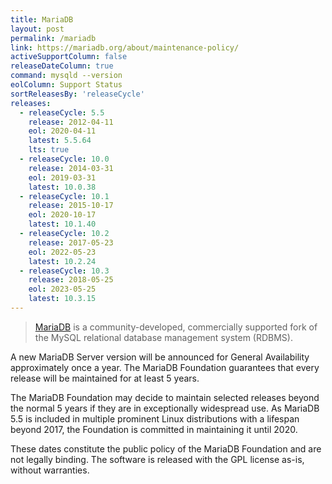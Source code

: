 ```yaml
---
title: MariaDB
layout: post
permalink: /mariadb
link: https://mariadb.org/about/maintenance-policy/
activeSupportColumn: false
releaseDateColumn: true
command: mysqld --version
eolColumn: Support Status
sortReleasesBy: 'releaseCycle'
releases:
  - releaseCycle: 5.5
    release: 2012-04-11
    eol: 2020-04-11
    latest: 5.5.64
    lts: true
  - releaseCycle: 10.0
    release: 2014-03-31
    eol: 2019-03-31
    latest: 10.0.38
  - releaseCycle: 10.1
    release: 2015-10-17
    eol: 2020-10-17
    latest: 10.1.40
  - releaseCycle: 10.2
    release: 2017-05-23
    eol: 2022-05-23
    latest: 10.2.24
  - releaseCycle: 10.3
    release: 2018-05-25
    eol: 2023-05-25
    latest: 10.3.15
---
```


> [MariaDB](https://mariadb.org/about/) is a community-developed, commercially supported fork of the MySQL relational database management system (RDBMS).

A new MariaDB Server version will be announced for General Availability approximately once a year. The MariaDB Foundation guarantees that every release will be maintained for at least 5 years.

The MariaDB Foundation may decide to maintain selected releases beyond the normal 5 years if they are in exceptionally widespread use. As MariaDB 5.5 is included in multiple prominent Linux distributions with a lifespan beyond 2017, the Foundation is committed in maintaining it until 2020.

These dates constitute the public policy of the MariaDB Foundation and are not legally binding. The software is released with the GPL license as-is, without warranties.
